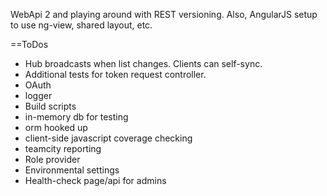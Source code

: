 WebApi 2 and playing around with REST versioning. Also, AngularJS setup to use ng-view, shared layout, etc.

==ToDos

* Hub broadcasts when list changes. Clients can self-sync.
* Additional tests for token request controller.
* OAuth 
* logger
* Build scripts
* in-memory db for testing
* orm hooked up
* client-side javascript coverage checking
* teamcity reporting
* Role provider
* Environmental settings
* Health-check page/api for admins



